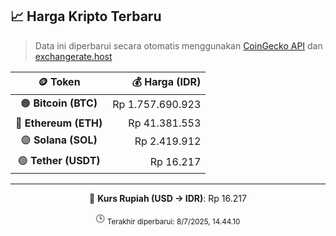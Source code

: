

<!-- HARGA_KRIPTO -->
## 📈 Harga Kripto Terbaru

> Data ini diperbarui secara otomatis menggunakan [CoinGecko API](https://www.coingecko.com/) dan [exchangerate.host](https://exchangerate.host/)

<div align="center">

| 🪙 Token | 💰 Harga (IDR) |
|:------:|---------------:|
| 🟠 **Bitcoin (BTC)**   | Rp 1.757.690.923 |
| 🔵 **Ethereum (ETH)**  | Rp 41.381.553 |
| 🟣 **Solana (SOL)**    | Rp 2.419.912 |
| 🟢 **Tether (USDT)**   | Rp 16.217 |

---

💱 **Kurs Rupiah (USD → IDR)**: Rp 16.217

🕒 <sub>Terakhir diperbarui: 8/7/2025, 14.44.10</sub>

</div>
<!-- /HARGA_KRIPTO -->